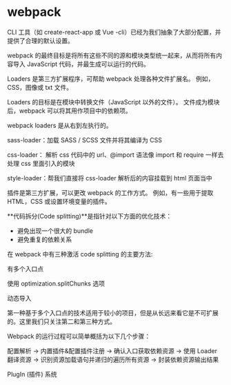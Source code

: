 # webpack

CLI 工具（如 create-react-app 或 Vue -cli）已经为我们抽象了大部分配置，并提供了合理的默认设置。

webpack 的最终目标是将所有这些不同的源和模块类型统一起来，从而将所有内容导入 JavaScript 代码，并最生成可以运行的代码。

Loaders 是第三方扩展程序，可帮助 webpack 处理各种文件扩展名。 例如，CSS，图像或 txt 文件。

Loaders 的目标是在模块中转换文件（JavaScript 以外的文件）。 文件成为模块后，webpack 可以将其用作项目中的依赖项。

webpack loaders 是从右到左执行的。

sass-loader：加载 SASS / SCSS 文件并将其编译为 CSS

css-loader： 解析 css 代码中的 url、@import 语法像 import 和 require 一样去处理 css 里面引入的模块

style-loader：帮我们直接将 css-loader 解析后的内容挂载到 html 页面当中

插件是第三方扩展，可以更改 webpack 的工作方式。 例如，有一些用于提取 HTML，CSS 或设置环境变量的插件。

**代码拆分(Code splitting)**是指针对以下方面的优化技术：

- 避免出现一个很大的 bundle
- 避免重复的依赖关系

在 webpack 中有三种激活 code splitting 的主要方法:

有多个入口点

使用 optimization.splitChunks 选项

动态导入

第一种基于多个入口点的技术适用于较小的项目，但是从长远来看它是不可扩展的。这里我们只关注第二和第三种方式。

Webpack 的运行过程可以简单概括为以下几个步骤：

配置解析 -> 内置插件&配置插件注册 -> 确认入口获取依赖资源 -> 使用 Loader 翻译资源 -> 识别资源加载语句并递归的遍历所有资源 -> 封装依赖资源输出结果

PlugIn (插件) 系统

